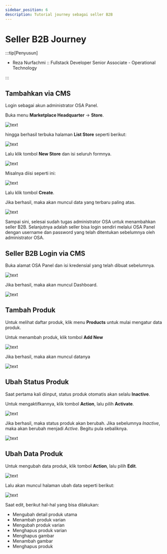 ```yaml
---
sidebar_position: 6
description: Tutorial journey sebagai seller B2B
---
```


# Seller B2B Journey

:::tip[Penyusun]

- Reza Nurfachmi :: Fullstack Developer Senior Associate - Operational Technology

:::

## Tambahkan via CMS

Login sebagai akun administrator OSA Panel.

Buka menu **Marketplace Headquarter** -> **Store**.

![text](/img/b2b-seller-journey/menu.jpg)

hingga berhasil terbuka halaman **List Store** seperti berikut:

![text](/img/b2b-seller-journey/list-data.jpg)

Lalu klik tombol **New Store** dan isi seluruh formnya.

![text](/img/b2b-seller-journey/create-form.jpg)

Misalnya diisi seperti ini:

![text](/img/b2b-seller-journey/create-form-filled.jpg)

Lalu klik tombol **Create**.

Jika berhasil, maka akan muncul data yang terbaru paling atas.

![text](/img/b2b-seller-journey/list-data-2.jpg)

Sampai sini, selesai sudah tugas administrator OSA untuk menambahkan seller B2B. Selanjutnya adalah seller bisa login sendiri melalui OSA Panel dengan username dan password yang telah ditentukan sebelumnya oleh administrator OSA.

## Seller B2B Login via CMS

Buka alamat OSA Panel dan isi kredensial yang telah dibuat sebelumnya.

![text](/img/b2b-seller-journey/login-form.jpg)

Jika berhasil, maka akan muncul Dashboard.

![text](/img/b2b-seller-journey/dashboard-b2b.jpg)

## Tambah Produk

Untuk melihat daftar produk, klik menu **Products** untuk mulai mengatur data produk.

Untuk menambah produk, klik tombol **Add New**

![text](/img/b2b-seller-journey/create-product.jpg)

Jika berhasil, maka akan muncul datanya

![text](/img/b2b-seller-journey/list-product.jpg)

## Ubah Status Produk

Saat pertama kali diinput, status produk otomatis akan selalu **Inactive**. 

Untuk mengaktifkannya, klik tombol **Action**, lalu pilih **Activate**.

![text](/img/b2b-seller-journey/action-product.jpg)

Jika berhasil, maka status produk akan berubah. Jika sebelumnya *Inactive*, maka akan berubah menjadi *Active*. Begitu pula sebaliknya.

![text](/img/b2b-seller-journey/product-status-changed.jpg)

## Ubah Data Produk

Untuk mengubah data produk, klik tombol **Action**, lalu pilih **Edit**.

![text](/img/b2b-seller-journey/action-product.jpg)

Lalu akan muncul halaman ubah data seperti berikut:

![text](/img/b2b-seller-journey/edit-product.png)

Saat edit, berikut hal-hal yang bisa dilakukan:

- Mengubah detail produk utama
- Menambah produk varian
- Mengubah produk varian
- Menghapus produk varian
- Menghapus gambar
- Menambah gambar
- Menghapus produk